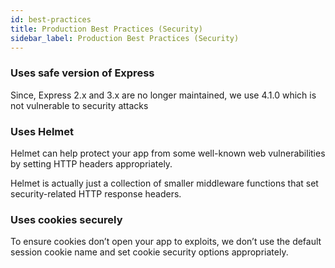```yaml
---
id: best-practices
title: Production Best Practices (Security)
sidebar_label: Production Best Practices (Security)
---
```


### Uses safe version of Express

Since, Express 2.x and 3.x are no longer maintained, we use 4.1.0 which is not vulnerable to security attacks

### Uses Helmet

Helmet can help protect your app from some well-known web vulnerabilities by setting HTTP headers appropriately.

Helmet is actually just a collection of smaller middleware functions that set security-related HTTP response headers.

### Uses cookies securely

To ensure cookies don’t open your app to exploits, we don’t use the default session cookie name and set cookie security options appropriately.
